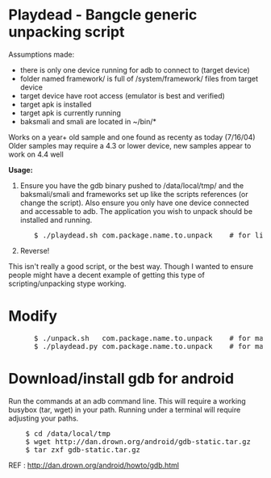 Playdead - Bangcle generic unpacking script
=============

Assumptions made:
 - there is only one device running for adb to connect to (target device)
 - folder named framework/ is full of /system/framework/ files from target device
 - target device have root access (emulator is best and verified)
 - target apk is installed
 - target apk is currently running
 - baksmali and smali are located in ~/bin/*

Works on a year+ old sample and one found as recenty as today (7/16/04)
Older samples may require a 4.3 or lower device, new samples appear to work on 4.4 well

**Usage:**

1. Ensure you have the gdb binary pushed to /data/local/tmp/ and the baksmali/smali and frameworks set up like the scripts references (or change the script).
 Also ensure you only have one device connected and accessable to adb.
 The application you wish to unpack should be installed and running.
<pre>
      $ ./playdead.sh com.package.name.to.unpack    # for linux
</pre>

2. Reverse!

This isn't really a good script, or the best way. Though I wanted to ensure people might have a decent example of getting this type of scripting/unpacking stype working.



Modify
======
<pre>
      $ ./unpack.sh   com.package.name.to.unpack    # for mac
      $ ./playdead.py com.package.name.to.unpack    # for mac/linux/win
</pre>

Download/install gdb for android
======
Run the commands at an adb command line. This will require a working busybox (tar, wget) in your path. Running under a terminal will require adjusting your paths.
<pre>
    $ cd /data/local/tmp
    $ wget http://dan.drown.org/android/gdb-static.tar.gz
    $ tar zxf gdb-static.tar.gz
</pre>
REF :  http://dan.drown.org/android/howto/gdb.html
